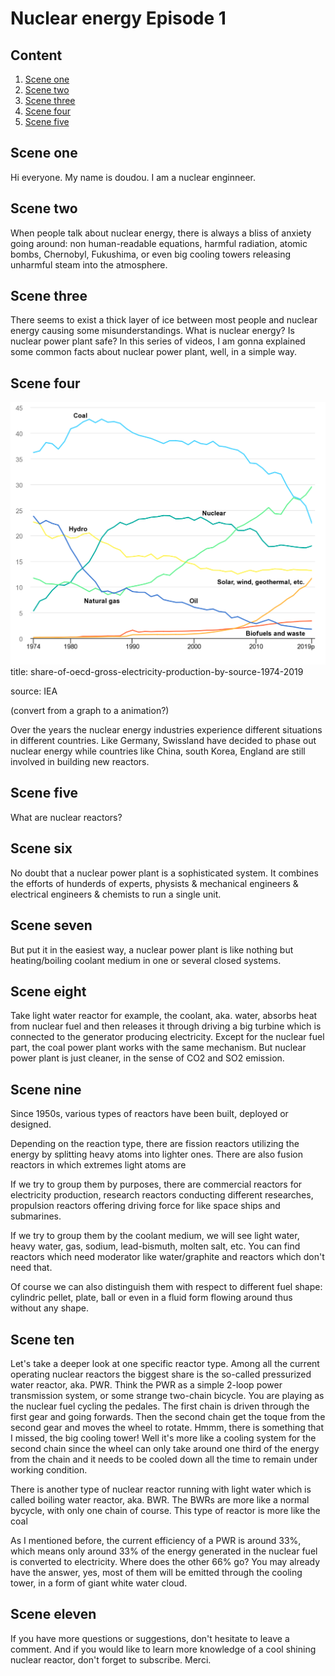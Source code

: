 <!--
Editor Vincent Du
Creation Date: 26.08.2020
Last Update: 26.08.2020
-->


<!--
Markdown 常用语法
# Title
## subtitle 1
### subtitle 2
#### subtitle 3
etc.
--- *** ___分割线
*+- 无序列表
1. 2. 3.有序列表
> 引用的文字
空行 换行
*文字* 斜体
**文字** 粗体
\符号 符号 Latex
$$ 公式 $$
！[标题] (href) 图片
[标题] (href "title") 超链接,目录,文件

表格：
左对齐|居中|右对齐
:--|:--:|--:
2|3|5
10|100|1000

```编程语言（可选）
代码
```
`` 行内代码

~~删除线~~

Tasklist
- [ ] Eat
- [x] Code
  - [x] HTML


@import "xxx.md" 插入文档
-->


# Nuclear energy Episode 1

## Content
1. [Scene one](#Scene-one)
2. [Scene two](#Scene-two)
3. [Scene three](#Scene-three)
4. [Scene four](#Scene-four)
5. [Scene five](#Scene-five)

## Scene one

Hi everyone. 
My name is doudou. 
I am a nuclear enginneer. 

## Scene two

When people talk about nuclear energy, there is always a bliss of anxiety going around: non human-readable equations, harmful radiation, atomic bombs, Chernobyl, Fukushima, or even big cooling towers releasing unharmful steam into the atmosphere. 

## Scene three

There seems to exist a thick layer of ice between most people and nuclear energy causing some misunderstandings. 
What is nuclear energy? Is nuclear power plant safe?
In this series of videos, I am gonna explained some common facts about nuclear power plant, well, in a simple way. 

## Scene four

![energyConsumption](../pics/share-of-oecd-gross-electricity-production-by-source-1974-2019-provisional.png)
title: share-of-oecd-gross-electricity-production-by-source-1974-2019

source: IEA

(convert from a graph to a animation?)

Over the years the nuclear energy industries experience different situations in different countries. Like Germany, Swissland have decided to phase out nuclear energy while countries like China, south Korea, England are still involved in building new reactors. 

## Scene five
What are nuclear reactors?

## Scene six
No doubt that a nuclear power plant is a sophisticated system. 
It combines the efforts of hunderds of experts, physists & mechanical engineers & electrical engineers & chemists to run a single unit. 

## Scene seven
But put it in the easiest way, a nuclear power plant is like nothing but heating/boiling coolant medium in one or several closed systems. 

## Scene eight

Take light water reactor for example, the coolant, aka. water, absorbs heat from nuclear fuel and then releases it through driving a big turbine which is connected to the generator producing electricity. 
Except for the nuclear fuel part, the coal power plant works with the same mechanism. 
But nuclear power plant is just cleaner, in the sense of CO2 and SO2 emission.

## Scene nine

Since 1950s, various types of reactors have been built, deployed or designed.

Depending on the reaction type, there are fission reactors utilizing the energy by splitting heavy atoms into lighter ones. There are also fusion reactors in which extremes light atoms are 

If we try to group them by purposes, there are commercial reactors for electricity production, research reactors conducting different researches, propulsion reactors offering driving force for like space ships and submarines. 

If we try to group them by the coolant medium, we will see light water, heavy water, gas, sodium, lead-bismuth, molten salt, etc.
You can find reactors which need moderator like water/graphite and reactors which don't need that.

Of course we can also distinguish them with respect to different fuel shape: cylindric pellet, plate, ball or even in a fluid form flowing around thus without any shape.

## Scene ten

Let's take a deeper look at one specific reactor type. Among all the current operating nuclear reactors the biggest share is the so-called pressurized water reactor, aka. PWR. Think the PWR as a simple 2-loop power transmission system, or some strange two-chain bicycle. You are playing as the nuclear fuel cycling the pedales. The first chain is driven through the first gear and going forwards. Then the second chain get the toque from the second gear and moves the wheel to rotate. Hmmm, there is something that I missed, the big cooling tower! Well it's more like a cooling system for the second chain since the wheel can only take around one third of the energy from the chain and it needs to be cooled down all the time to remain under working condition. 

There is another type of nuclear reactor running with light water which is called boiling water reactor, aka. BWR. The BWRs are more like a normal bycycle, with only one chain of course. This type of reactor is more like the coal

As I mentioned before, the current efficiency of a PWR is around 33%, which means only around 33% of the energy generated in the nuclear fuel is converted to electricity. Where does the other 66% go? You may already have the answer, yes, most of them will be emitted through the cooling tower, in a form of giant white water cloud.

## Scene eleven

If you have more questions or suggestions, don't hesitate to leave a comment. And if you would like to learn more knowledge of a cool shining nuclear reactor, don't forget to subscribe. Merci.